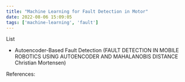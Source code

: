 ```yaml
---
title: "Machine Learning for Fault Detection in Motor"
date: 2022-08-06 15:09:05
tags: ['machine-learning', 'fault']
---
```


List
- Autoencoder-Based Fault Detection (FAULT DETECTION IN MOBILE ROBOTICS USING AUTOENCODER AND MAHALANOBIS DISTANCE Christian Mortensen)


References: